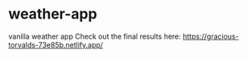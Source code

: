 # weather-app
vanilla weather app
Check out the final results here: https://gracious-torvalds-73e85b.netlify.app/
